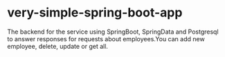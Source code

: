 # very-simple-spring-boot-app
The backend for the service using SpringBoot, SpringData and Postgresql to answer responses for requests about employees.You can add new employee, delete, update or get all.
